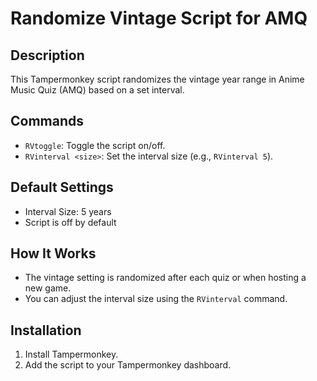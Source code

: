 # Randomize Vintage Script for AMQ

## Description
This Tampermonkey script randomizes the vintage year range in Anime Music Quiz (AMQ) based on a set interval.

## Commands
- `RVtoggle`: Toggle the script on/off.
- `RVinterval <size>`: Set the interval size (e.g., `RVinterval 5`).

## Default Settings
- Interval Size: 5 years
- Script is off by default

## How It Works
- The vintage setting is randomized after each quiz or when hosting a new game.
- You can adjust the interval size using the `RVinterval` command.

## Installation
1. Install Tampermonkey.
2. Add the script to your Tampermonkey dashboard.
